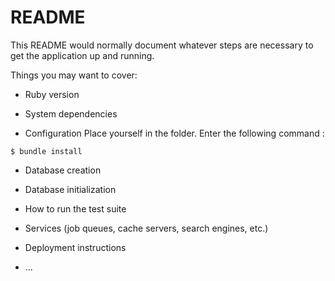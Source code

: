 # README

This README would normally document whatever steps are necessary to get the
application up and running.

Things you may want to cover:

* Ruby version

* System dependencies

* Configuration
Place yourself in the folder.
Enter the following command :
```
$ bundle install
```

* Database creation

* Database initialization

* How to run the test suite

* Services (job queues, cache servers, search engines, etc.)

* Deployment instructions

* ...
